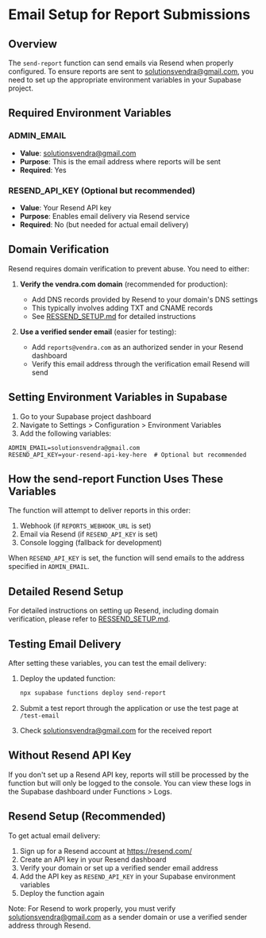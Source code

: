 # Email Setup for Report Submissions

## Overview
The `send-report` function can send emails via Resend when properly configured. To ensure reports are sent to solutionsvendra@gmail.com, you need to set up the appropriate environment variables in your Supabase project.

## Required Environment Variables

### ADMIN_EMAIL
- **Value**: solutionsvendra@gmail.com
- **Purpose**: This is the email address where reports will be sent
- **Required**: Yes

### RESEND_API_KEY (Optional but recommended)
- **Value**: Your Resend API key
- **Purpose**: Enables email delivery via Resend service
- **Required**: No (but needed for actual email delivery)

## Domain Verification

Resend requires domain verification to prevent abuse. You need to either:

1. **Verify the vendra.com domain** (recommended for production):
   - Add DNS records provided by Resend to your domain's DNS settings
   - This typically involves adding TXT and CNAME records
   - See [RESSEND_SETUP.md](file:///C:/Users/Grizzly/Documents/vendra-main/RESSEND_SETUP.md) for detailed instructions

2. **Use a verified sender email** (easier for testing):
   - Add `reports@vendra.com` as an authorized sender in your Resend dashboard
   - Verify this email address through the verification email Resend will send

## Setting Environment Variables in Supabase

1. Go to your Supabase project dashboard
2. Navigate to Settings > Configuration > Environment Variables
3. Add the following variables:

```
ADMIN_EMAIL=solutionsvendra@gmail.com
RESEND_API_KEY=your-resend-api-key-here  # Optional but recommended
```

## How the send-report Function Uses These Variables

The function will attempt to deliver reports in this order:
1. Webhook (if `REPORTS_WEBHOOK_URL` is set)
2. Email via Resend (if `RESEND_API_KEY` is set)
3. Console logging (fallback for development)

When `RESEND_API_KEY` is set, the function will send emails to the address specified in `ADMIN_EMAIL`.

## Detailed Resend Setup

For detailed instructions on setting up Resend, including domain verification, please refer to [RESSEND_SETUP.md](file:///C:/Users/Grizzly/Documents/vendra-main/RESSEND_SETUP.md).

## Testing Email Delivery

After setting these variables, you can test the email delivery:

1. Deploy the updated function:
   ```bash
   npx supabase functions deploy send-report
   ```

2. Submit a test report through the application or use the test page at `/test-email`

3. Check solutionsvendra@gmail.com for the received report

## Without Resend API Key

If you don't set up a Resend API key, reports will still be processed by the function but will only be logged to the console. You can view these logs in the Supabase dashboard under Functions > Logs.

## Resend Setup (Recommended)

To get actual email delivery:

1. Sign up for a Resend account at https://resend.com/
2. Create an API key in your Resend dashboard
3. Verify your domain or set up a verified sender email address
4. Add the API key as `RESEND_API_KEY` in your Supabase environment variables
5. Deploy the function again

Note: For Resend to work properly, you must verify solutionsvendra@gmail.com as a sender domain or use a verified sender address through Resend.